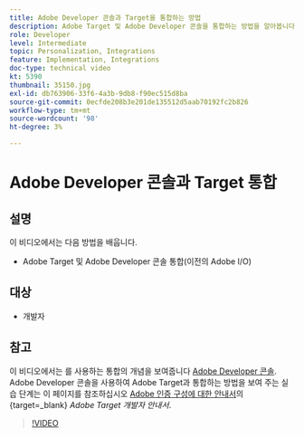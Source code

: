 ```yaml
---
title: Adobe Developer 콘솔과 Target을 통합하는 방법
description: Adobe Target 및 Adobe Developer 콘솔을 통합하는 방법을 알아봅니다.
role: Developer
level: Intermediate
topic: Personalization, Integrations
feature: Implementation, Integrations
doc-type: technical video
kt: 5390
thumbnail: 35150.jpg
exl-id: db763906-33f6-4a3b-9db8-f90ec515d8ba
source-git-commit: 0ecfde208b3e201de135512d5aab70192fc2b826
workflow-type: tm+mt
source-wordcount: '98'
ht-degree: 3%

---
```


# Adobe Developer 콘솔과 Target 통합

## 설명

이 비디오에서는 다음 방법을 배웁니다.

* Adobe Target 및 Adobe Developer 콘솔 통합(이전의 Adobe I/O)

## 대상

* 개발자

## 참고

이 비디오에서는 를 사용하는 통합의 개념을 보여줍니다 [Adobe Developer 콘솔](https://developer.adobe.com/developer-console/). Adobe Developer 콘솔을 사용하여 Adobe Target과 통합하는 방법을 보여 주는 실습 단계는 이 페이지를 참조하십시오 [Adobe 인증 구성에 대한 안내서](https://developer.adobe.com/target/before-administer/configure-authentication/)의 {target=_blank} *Adobe Target 개발자 안내서*.

>[!VIDEO](https://video.tv.adobe.com/v/35150/?quality=12)
